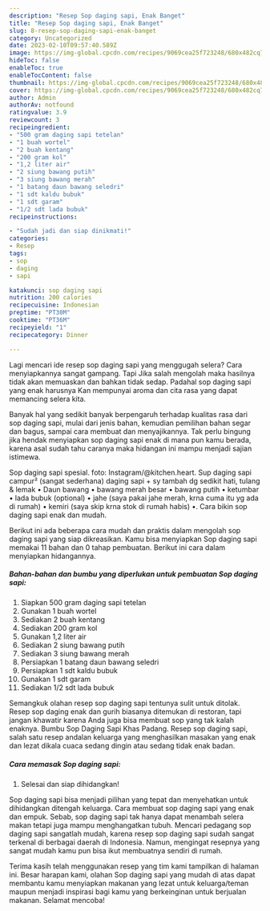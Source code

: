 ```yaml
---
description: "Resep Sop daging sapi, Enak Banget"
title: "Resep Sop daging sapi, Enak Banget"
slug: 8-resep-sop-daging-sapi-enak-banget
category: Uncategorized
date: 2023-02-10T09:57:40.589Z
image: https://img-global.cpcdn.com/recipes/9069cea25f723248/680x482cq70/sop-daging-sapi-foto-resep-utama.jpg
hideToc: false
enableToc: true
enableTocContent: false
thumbnail: https://img-global.cpcdn.com/recipes/9069cea25f723248/680x482cq70/sop-daging-sapi-foto-resep-utama.jpg
cover: https://img-global.cpcdn.com/recipes/9069cea25f723248/680x482cq70/sop-daging-sapi-foto-resep-utama.jpg
author: Admin
authorAv: notfound
ratingvalue: 3.9
reviewcount: 3
recipeingredient:
- "500 gram daging sapi tetelan"
- "1 buah wortel"
- "2 buah kentang"
- "200 gram kol"
- "1,2 liter air"
- "2 siung bawang putih"
- "3 siung bawang merah"
- "1 batang daun bawang seledri"
- "1 sdt kaldu bubuk"
- "1 sdt garam"
- "1/2 sdt lada bubuk"
recipeinstructions:

- "Sudah jadi dan siap dinikmati!"
categories:
- Resep
tags:
- sop
- daging
- sapi

katakunci: sop daging sapi 
nutrition: 200 calories
recipecuisine: Indonesian
preptime: "PT30M"
cooktime: "PT36M"
recipeyield: "1"
recipecategory: Dinner

---
```



Lagi mencari ide resep sop daging sapi yang menggugah selera? Cara menyiapkannya sangat gampang. Tapi Jika salah mengolah maka hasilnya tidak akan memuaskan dan bahkan tidak sedap. Padahal sop daging sapi yang enak harusnya Kan mempunyai aroma dan cita rasa yang dapat memancing selera kita.


Banyak hal yang sedikit banyak berpengaruh terhadap kualitas rasa dari sop daging sapi, mulai dari jenis bahan, kemudian pemilihan bahan segar dan bagus, sampai cara membuat dan menyajikannya. Tak perlu bingung jika hendak menyiapkan sop daging sapi enak di mana pun kamu berada, karena asal sudah tahu caranya maka hidangan ini mampu menjadi sajian istimewa.

Sop daging sapi spesial. foto: Instagram/@kitchen.heart. Sup daging sapi campur² (sangat sederhana) daging sapi + sy tambah dg sedikit hati, tulang &amp; lemak • Daun bawang • bawang merah besar • bawang putih • ketumbar • lada bubuk (optional) • jahe (saya pakai jahe merah, krna cuma itu yg ada di rumah) • kemiri (saya skip krna stok di rumah habis) •. Cara bikin sop daging sapi enak dan mudah.


Berikut ini ada beberapa cara mudah dan praktis dalam mengolah sop daging sapi yang siap dikreasikan. Kamu bisa menyiapkan Sop daging sapi memakai 11 bahan dan 0 tahap pembuatan. Berikut ini cara dalam menyiapkan hidangannya.

<!--inarticleads1-->

##### Bahan-bahan dan bumbu yang diperlukan untuk pembuatan Sop daging sapi:

1. Siapkan 500 gram daging sapi tetelan
1. Gunakan 1 buah wortel
1. Sediakan 2 buah kentang
1. Sediakan 200 gram kol
1. Gunakan 1,2 liter air
1. Sediakan 2 siung bawang putih
1. Sediakan 3 siung bawang merah
1. Persiapkan 1 batang daun bawang seledri
1. Persiapkan 1 sdt kaldu bubuk
1. Gunakan 1 sdt garam
1. Sediakan 1/2 sdt lada bubuk


Semangkuk olahan resep sop daging sapi tentunya sulit untuk ditolak. Resep sop daging enak dan gurih biasanya ditemukan di restoran, tapi jangan khawatir karena Anda juga bisa membuat sop yang tak kalah enaknya. Bumbu Sop Daging Sapi Khas Padang. Resep sop daging sapi, salah satu resep andalan keluarga yang menghasilkan masakan yang enak dan lezat dikala cuaca sedang dingin atau sedang tidak enak badan. 

<!--inarticleads2-->

##### Cara memasak Sop daging sapi:


1. Selesai dan siap dihidangkan!

Sop daging sapi bisa menjadi pilihan yang tepat dan menyehatkan untuk dihidangkan ditengah keluarga. Cara membuat sop daging sapi yang enak dan empuk. Sebab, sop daging sapi tak hanya dapat menambah selera makan tetapi juga mampu menghangatkan tubuh. Mencari pedagang sop daging sapi sangatlah mudah, karena resep sop daging sapi sudah sangat terkenal di berbagai daerah di Indonesia. Namun, mengingat resepnya yang sangat mudah kamu pun bisa ikut membuatnya sendiri di rumah. 

Terima kasih telah menggunakan resep yang tim kami tampilkan di halaman ini. Besar harapan kami, olahan Sop daging sapi yang mudah di atas dapat membantu kamu menyiapkan makanan yang lezat untuk keluarga/teman maupun menjadi inspirasi bagi kamu yang berkeinginan untuk berjualan makanan. Selamat mencoba!
